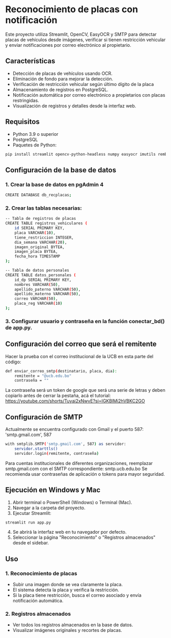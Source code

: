 # Reconocimiento de placas con notificación
Este proyecto utiliza Streamlit, OpenCV, EasyOCR y SMTP para detectar placas de vehículos desde imágenes, verificar si tienen restricción vehicular y enviar notificaciones por correo electrónico al propietario.

## Características
- Detección de placas de vehículos usando OCR.
- Eliminación de fondo para mejorar la detección.
- Verificación de restricción vehicular según último dígito de la placa
- Almacenamiento de registros en PostgreSQL.
- Notificación automática por correo electrónico a propietarios con placas restringidas.
- Visualización de registros y detalles desde la interfaz web.

## Requisitos
- Python 3.9 o superior
- PostgreSQL
- Paquetes de Python:
```bash
pip install streamlit opencv-python-headless numpy easyocr imutils rembg pillow psycopg2-binary pandas
```

## Configuración de la base de datos
### 1. Crear la base de datos en pgAdmin 4
```bash
CREATE DATABASE db_recplacas;
```
### 2. Crear las tablas necesarias:
```bash
-- Tabla de registros de placas
CREATE TABLE registros_vehiculares (
    id SERIAL PRIMARY KEY,
    placa VARCHAR(10),
    tiene_restriccion INTEGER,
    dia_semana VARCHAR(20),
    imagen_original BYTEA,
    imagen_placa BYTEA,
    fecha_hora TIMESTAMP
);

-- Tabla de datos personales
CREATE TABLE datos_personales (
    id_dp SERIAL PRIMARY KEY,
    nombres VARCHAR(50),
    apellido_paterno VARCHAR(50),
    apellido_materno VARCHAR(50),
    correo VARCHAR(50),
    placa_reg VARCHAR(10)
);
```
### 3. Configurar usuario y contraseña en la función conectar_bd() de app.py.

## Configuración del correo que será el remitente
Hacer la prueba con el correo institucional de la UCB en esta parte del código:
```bash
def enviar_correo_smtp(destinatario, placa, dia):
    remitente = "@ucb.edu.bo"
    contraseña = ""   
```
La contraseña será un token de google que será una serie de letras y deben copiarlo antes de cerrar la pestaña, acá el tutorial: https://youtube.com/shorts/Tuyai2xNwvE?si=IGKBlMi2hVBKC2GO

## Configuración de SMTP
Actualmente se encuentra configurado con Gmail y el puerto 587: 'smtp.gmail.com', 587
```bash
with smtplib.SMTP('smtp.gmail.com', 587) as servidor:
    servidor.starttls()
    servidor.login(remitente, contraseña)
```
Para cuentas institucionales de diferentes organizaciones, reemplazar smtp.gmail.com con el SMTP correspondiente: smtp.ucb.edu.bo
Se recomienda usar contraseñas de aplicación o tokens para mayor seguridad.

## Ejecución en Windows y Mac
1. Abrir terminal o PowerShell (Windows) o Terminal (Mac).
2. Navegar a la carpeta del proyecto.
3. Ejecutar Streamlit:
```bash
streamlit run app.py
```
4. Se abrirá la interfaz web en tu navegador por defecto.
5. Seleccionar la página "Reconocimiento" o "Registros almacenados" desde el sidebar.

## Uso
### 1. Reconocimiento de placas
- Subir una imagen donde se vea claramente la placa.
- El sistema detecta la placa y verifica la restricción.
- Si la placa tiene restricción, busca el correo asociado y envía notificación automática.
### 2. Registros almacenados
- Ver todos los registros almacenados en la base de datos.
- Visualizar imágenes originales y recortes de placas.